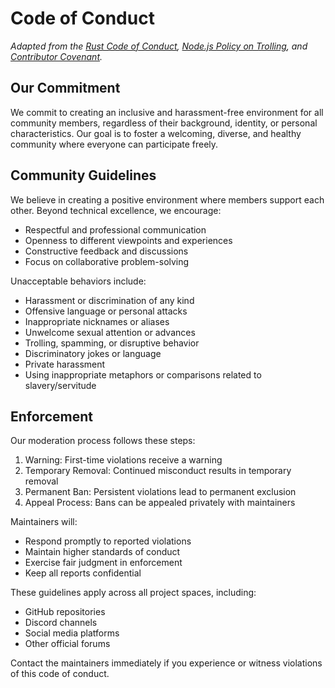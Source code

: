 # Code of Conduct

_Adapted from the [Rust Code of Conduct](https://www.rust-lang.org/policies/code-of-conduct), [Node.js Policy on Trolling](http://blog.izs.me/post/30036893703/policy-on-trolling), and [Contributor Covenant](https://www.contributor-covenant.org)._

## Our Commitment

We commit to creating an inclusive and harassment-free environment for all community members, regardless of their background, identity, or personal characteristics. Our goal is to foster a welcoming, diverse, and healthy community where everyone can participate freely.

## Community Guidelines

We believe in creating a positive environment where members support each other. Beyond technical excellence, we encourage:

* Respectful and professional communication
* Openness to different viewpoints and experiences
* Constructive feedback and discussions
* Focus on collaborative problem-solving

Unacceptable behaviors include:

* Harassment or discrimination of any kind
* Offensive language or personal attacks
* Inappropriate nicknames or aliases
* Unwelcome sexual attention or advances
* Trolling, spamming, or disruptive behavior
* Discriminatory jokes or language
* Private harassment
* Using inappropriate metaphors or comparisons related to slavery/servitude

## Enforcement

Our moderation process follows these steps:

1. Warning: First-time violations receive a warning
2. Temporary Removal: Continued misconduct results in temporary removal
3. Permanent Ban: Persistent violations lead to permanent exclusion
4. Appeal Process: Bans can be appealed privately with maintainers

Maintainers will:

* Respond promptly to reported violations
* Maintain higher standards of conduct
* Exercise fair judgment in enforcement
* Keep all reports confidential

These guidelines apply across all project spaces, including:

* GitHub repositories
* Discord channels
* Social media platforms
* Other official forums

Contact the maintainers immediately if you experience or witness violations of this code of conduct.
